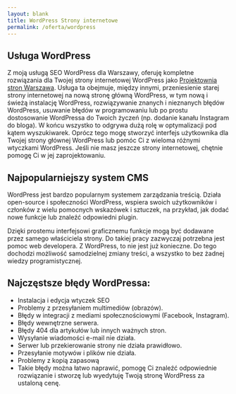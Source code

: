 ```yaml
---
layout: blank
title: WordPress Strony internetowe 
permalink: /oferta/wordpress
---
```



## Usługa  WordPress

Z moją usługą SEO WordPress dla Warszawy, oferuję kompletne rozwiązania dla Twojej strony internetowej WordPress jako [Projektownia stron Warszawa](/). Usługa ta obejmuje, między innymi, przeniesienie starej strony internetowej na nową stronę główną WordPress, w tym nową i świeżą instalację WordPress, rozwiązywanie znanych i nieznanych błędów WordPress, usuwanie błędów w programowaniu lub po prostu dostosowanie WordPressa do Twoich życzeń (np. dodanie kanału Instagram do bloga). W końcu wszystko to odgrywa dużą rolę w optymalizacji pod kątem wyszukiwarek. Oprócz tego mogę stworzyć interfejs użytkownika dla Twojej strony głównej WordPress lub pomóc Ci z wieloma różnymi wtyczkami WordPress. Jeśli nie masz jeszcze strony internetowej, chętnie pomogę Ci w jej zaprojektowaniu.



## Najpopularniejszy system CMS

WordPress jest bardzo popularnym systemem zarządzania treścią. Działa open-source i społeczności WordPress, wspiera swoich użytkowników i członków z wielu pomocnych wskazówek i sztuczek, na przykład, jak dodać nowe funkcje lub znaleźć odpowiedni plugin.

Dzięki prostemu interfejsowi graficznemu funkcje mogą być dodawane przez samego właściciela strony. Do takiej pracy zazwyczaj potrzebna jest pomoc web developera. Z WordPress, to nie jest już konieczne. Do tego dochodzi możliwość samodzielnej zmiany treści, a wszystko to bez żadnej wiedzy programistycznej.

## Najczęstsze błędy WordPressa:
* Instalacja i edycja wtyczek SEO
* Problemy z przesyłaniem multimediów (obrazów).
* Błędy w integracji z mediami społecznościowymi (Facebook, Instagram).
* Błędy wewnętrzne serwera.
* Błędy 404 dla artykułów lub innych ważnych stron.
* Wysyłanie wiadomości e-mail nie działa.
* Serwer lub przekierowanie strony nie działa prawidłowo.
* Przesyłanie motywów i plików nie działa.
* Problemy z kopią zapasową
* Takie błędy można łatwo naprawić, pomogę Ci znaleźć odpowiednie rozwiązanie i stworzę lub wyedytuję Twoją stronę WordPress za ustaloną cenę.